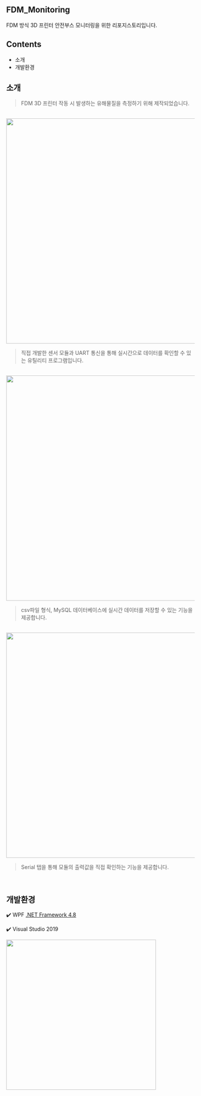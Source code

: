 ## FDM_Monitoring
FDM 방식 3D 프린터 안전부스 모니터링을 위한 리포지스토리입니다.

## Contents
- 소개
- 개발환경

## 소개
> FDM 3D 프린터 작동 시 발생하는 유해물질을 측정하기 위해 제작되었습니다.
</br>

<img src="https://github.com/37inm/FDM3D_Monitoring/assets/131761210/0bd98a13-e53d-44fd-85b8-8fcf2797bcfb" width="600"/>

> 직접 개발한 센서 모듈과 UART 통신을 통해 실시간으로 데이터를 확인할 수 있는 유틸리티 프로그램입니다.
</br>
<img src="https://github.com/37inm/FDM3D_Monitoring/assets/131761210/da1ef287-4d97-422c-8a16-0d13a99b9422" width="600"/>

> csv파일 형식, MySQL 데이터베이스에 실시간 데이터를 저장할 수 있는 기능을 제공합니다.
</br>


<img src="https://github.com/37inm/FDM3D_Monitoring/assets/131761210/a5339b69-f402-4625-ad83-10b492b80c0f" width="600"/>

> Serial 탭을 통해 모듈의 출력값을 직접 확인하는 기능을 제공합니다.
</br>

## 개발환경
:heavy_check_mark: WPF [.NET Framework 4.8](https://dotnet.microsoft.com/ko-kr/download/dotnet-framework/net48)

:heavy_check_mark: Visual Studio 2019

<img src="https://github.com/37inm/GrblController/assets/131761210/673f9ef5-07f9-48ee-aaf2-7e659e2c8af7" width="400"/>

